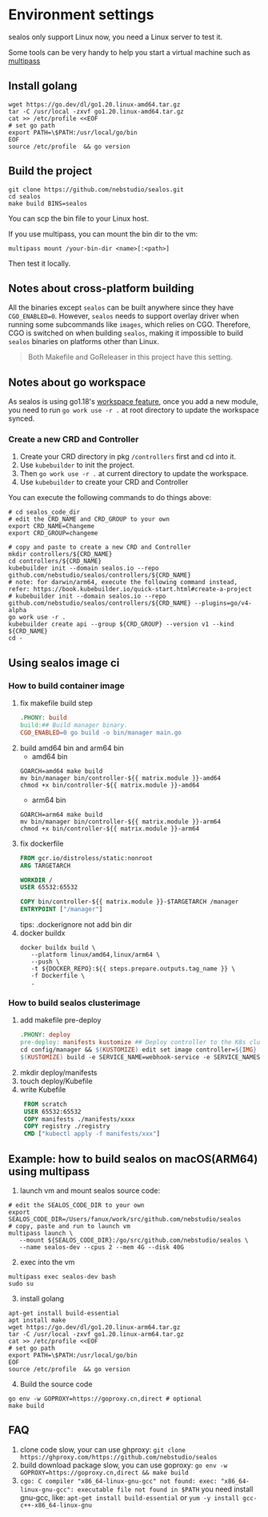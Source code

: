 # Environment settings

sealos only support Linux now, you need a Linux server to test it.

Some tools can be very handy to help you start a virtual machine such as [multipass](https://multipass.run/)

## Install golang

```shell
wget https://go.dev/dl/go1.20.linux-amd64.tar.gz
tar -C /usr/local -zxvf go1.20.linux-amd64.tar.gz
cat >> /etc/profile <<EOF
# set go path
export PATH=\$PATH:/usr/local/go/bin
EOF
source /etc/profile  && go version
```

## Build the project

```shell script
git clone https://github.com/nebstudio/sealos.git
cd sealos
make build BINS=sealos
```

You can scp the bin file to your Linux host.

If you use multipass, you can mount the bin dir to the vm:

```shell script
multipass mount /your-bin-dir <name>[:<path>]
```

Then test it locally.

## Notes about cross-platform building

All the binaries except `sealos` can be built anywhere since they have `CGO_ENABLED=0`. However, `sealos` needs to support overlay driver when running some subcommands like `images`, which relies on CGO. Therefore, CGO is switched on when building `sealos`, making it impossible to build `sealos` binaries on platforms other than Linux.

> Both Makefile and GoReleaser in this project have this setting.

## Notes about go workspace

As sealos is using go1.18's [workspace feature](https://go.dev/doc/tutorial/workspaces), once you add a new module, you need to run `go work use -r .` at root directory to update the workspace synced.

### Create a new CRD and Controller

1. Create your CRD directory in pkg `/controllers` first and cd into it.
2. Use `kubebuilder` to init the project.
3. Then `go work use -r .` at current directory to update the workspace.
4. Use `kubebuilder` to create your CRD and Controller

You can execute the following commands to do things above:

```shell
# cd sealos_code_dir
# edit the CRD_NAME and CRD_GROUP to your own
export CRD_NAME=Changeme
export CRD_GROUP=changeme

# copy and paste to create a new CRD and Controller
mkdir controllers/${CRD_NAME} 
cd controllers/${CRD_NAME}
kubebuilder init --domain sealos.io --repo github.com/nebstudio/sealos/controllers/${CRD_NAME}
# note: for darwin/arm64, execute the following command instead, refer: https://book.kubebuilder.io/quick-start.html#create-a-project
# kubebuilder init --domain sealos.io --repo github.com/nebstudio/sealos/controllers/${CRD_NAME} --plugins=go/v4-alpha
go work use -r .
kubebuilder create api --group ${CRD_GROUP} --version v1 --kind ${CRD_NAME}
cd -
```

## Using sealos image ci

### How to build container image
1. fix makefile build step
    ```makefile
   .PHONY: build
    build:## Build manager binary.
    CGO_ENABLED=0 go build -o bin/manager main.go
    ```
2. build amd64 bin and arm64 bin
    - amd64 bin
   ```
   GOARCH=amd64 make build
   mv bin/manager bin/controller-${{ matrix.module }}-amd64
   chmod +x bin/controller-${{ matrix.module }}-amd64
   ```
    - arm64 bin
   ```
   GOARCH=arm64 make build
   mv bin/manager bin/controller-${{ matrix.module }}-arm64
   chmod +x bin/controller-${{ matrix.module }}-arm64
   ```
3. fix dockerfile
   ```dockerfile
   FROM gcr.io/distroless/static:nonroot
   ARG TARGETARCH
   
   WORKDIR /
   USER 65532:65532
   
   COPY bin/controller-${{ matrix.module }}-$TARGETARCH /manager
   ENTRYPOINT ["/manager"]
   ```
   tips: .dockerignore not add bin dir
4. docker buildx
   ```shell
   docker buildx build \
      --platform linux/amd64,linux/arm64 \
      --push \
      -t ${DOCKER_REPO}:${{ steps.prepare.outputs.tag_name }} \
      -f Dockerfile \
      .
   ```

### How to build sealos clusterimage

1. add makefile pre-deploy
   ```makefile
   .PHONY: deploy
   pre-deploy: manifests kustomize ## Deploy controller to the K8s cluster specified in ~/.kube/config.
   cd config/manager && $(KUSTOMIZE) edit set image controller=${IMG}
   $(KUSTOMIZE) build -e SERVICE_NAME=webhook-service -e SERVICE_NAMESPACE=system config/default  > deploy/manifests/deploy.yaml.tmpl
   ```
2. mkdir deploy/manifests
3. touch deploy/Kubefile
4. write Kubefile
   ```dockerfile
    FROM scratch
    USER 65532:65532
    COPY manifests ./manifests/xxxx
    COPY registry ./registry
    CMD ["kubectl apply -f manifests/xxx"]
   ```

## Example: how to build sealos on macOS(ARM64) using multipass

1. launch vm and mount sealos source code:
```shell
# edit the SEALOS_CODE_DIR to your own
export SEALOS_CODE_DIR=/Users/fanux/work/src/github.com/nebstudio/sealos
# copy, paste and run to launch vm
multipass launch \
   --mount ${SEALOS_CODE_DIR}:/go/src/github.com/nebstudio/sealos \
   --name sealos-dev --cpus 2 --mem 4G --disk 40G
```

2. exec into the vm
```shell
multipass exec sealos-dev bash
sudo su
```
3. install golang
```shell
apt-get install build-essential
apt install make
wget https://go.dev/dl/go1.20.linux-arm64.tar.gz
tar -C /usr/local -zxvf go1.20.linux-arm64.tar.gz
cat >> /etc/profile <<EOF
# set go path
export PATH=\$PATH:/usr/local/go/bin
EOF
source /etc/profile  && go version
```
4. Build the source code
```shell
go env -w GOPROXY=https://goproxy.cn,direct # optional
make build
```

## FAQ

1. clone code slow, your can use ghproxy: `git clone https://ghproxy.com/https://github.com/nebstudio/sealos`
2. build download package slow, you can use goproxy: `go env -w GOPROXY=https://goproxy.cn,direct && make build`
3. `cgo: C compiler "x86_64-linux-gnu-gcc" not found: exec: "x86_64-linux-gnu-gcc": executable file not found in $PATH` you need install gnu-gcc, like: `apt-get install build-essential` or `yum -y install gcc-c++-x86_64-linux-gnu`
